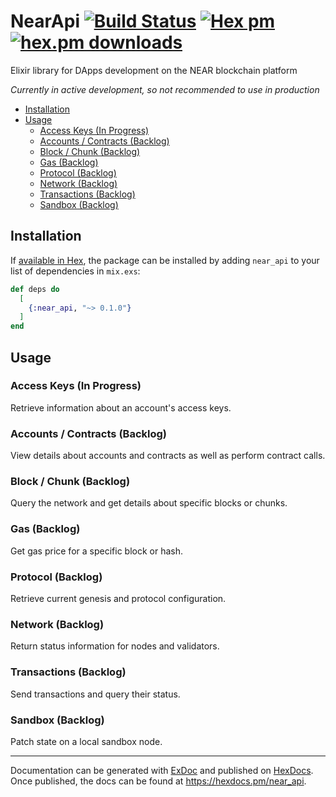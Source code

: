 # NearApi [![Build Status](https://github.com/alexfilatov/near_api/workflows/CI/badge.svg?branch=main)](https://github.com/alexfilatov/near_api/actions?query=workflow%3ACI) [![Hex pm](https://img.shields.io/hexpm/v/near_api.svg?style=flat)](https://hex.pm/packages/near_api) [![hex.pm downloads](https://img.shields.io/hexpm/dt/near_api.svg?style=flat)](https://hex.pm/packages/near_api)

Elixir library for DApps development on the NEAR blockchain platform

*Currently in active development, so not recommended to use in
production*

-   [Installation](#installation)
-   [Usage](#usage)
    -   [Access Keys (In Progress)](#access-keys-in-progress)
    -   [Accounts / Contracts
        (Backlog)](#accounts-contracts-backlog)
    -   [Block / Chunk (Backlog)](#block-chunk-backlog)
    -   [Gas (Backlog)](#gas-backlog)
    -   [Protocol (Backlog)](#protocol-backlog)
    -   [Network (Backlog)](#network-backlog)
    -   [Transactions (Backlog)](#transactions-backlog)
    -   [Sandbox (Backlog)](#sandbox-backlog)
    
## Installation

If [available in Hex](https://hex.pm/docs/publish), the package can be
installed by adding `near_api` to your list of dependencies in
`mix.exs`:

``` elixir
def deps do
  [
    {:near_api, "~> 0.1.0"}
  ]
end
```

## Usage

### Access Keys (In Progress)

Retrieve information about an account's access keys.

### Accounts / Contracts (Backlog)

View details about accounts and contracts as well as perform contract
calls.

### Block / Chunk (Backlog)

Query the network and get details about specific blocks or chunks.

### Gas (Backlog)

Get gas price for a specific block or hash.

### Protocol (Backlog)

Retrieve current genesis and protocol configuration.

### Network (Backlog)

Return status information for nodes and validators.

### Transactions (Backlog)

Send transactions and query their status.

### Sandbox (Backlog)

Patch state on a local sandbox node.

--- 
Documentation can be generated with [ExDoc](https://github.com/elixir-lang/ex_doc) and published on [HexDocs](https://hexdocs.pm). Once published, the docs can be found at <https://hexdocs.pm/near_api>.
